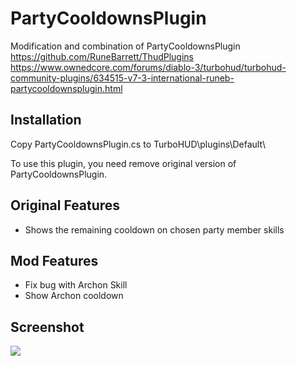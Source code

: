 # PartyCooldownsPlugin

Modification and combination of PartyCooldownsPlugin 
https://github.com/RuneBarrett/ThudPlugins 
https://www.ownedcore.com/forums/diablo-3/turbohud/turbohud-community-plugins/634515-v7-3-international-runeb-partycooldownsplugin.html


Installation
------------
Copy PartyCooldownsPlugin.cs to TurboHUD\plugins\Default\

To use this plugin, you need remove original version of PartyCooldownsPlugin.


Original Features
------------
+ Shows the remaining cooldown on chosen party member skills



Mod Features
------------
+ Fix bug with Archon Skill
+ Show Archon cooldown




Screenshot
------------
![](PartyCooldownsPluginSS.png)


